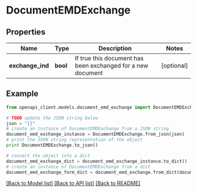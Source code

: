 # DocumentEMDExchange


## Properties
Name | Type | Description | Notes
------------ | ------------- | ------------- | -------------
**exchange_ind** | **bool** | If true this document has been exchanged for a new document | [optional] 

## Example

```python
from openapi_client.models.document_emd_exchange import DocumentEMDExchange

# TODO update the JSON string below
json = "{}"
# create an instance of DocumentEMDExchange from a JSON string
document_emd_exchange_instance = DocumentEMDExchange.from_json(json)
# print the JSON string representation of the object
print DocumentEMDExchange.to_json()

# convert the object into a dict
document_emd_exchange_dict = document_emd_exchange_instance.to_dict()
# create an instance of DocumentEMDExchange from a dict
document_emd_exchange_form_dict = document_emd_exchange.from_dict(document_emd_exchange_dict)
```
[[Back to Model list]](../README.md#documentation-for-models) [[Back to API list]](../README.md#documentation-for-api-endpoints) [[Back to README]](../README.md)


